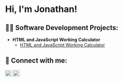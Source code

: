 <h1>Hi, I'm Jonathan! </h1>

<h2>👨‍💻 Software Development Projects:</h2>

- <b>HTML and JavaScript Working Calculator </b>
  - [HTML and JavaScript Working Calculator](https://github.com/jonathanstump/Portfolio/Calculator)

<h2> 🤳 Connect with me:</h2>

[<img align="left" alt="JonathanStump | GMail" width="22px" src="https://cdn.jsdelivr.net/npm/simple-icons@v3/icons/gmail.svg" />][gmail]
[<img align="left" alt="JonathanStump | LinkedIn" width="22px" src="https://cdn.jsdelivr.net/npm/simple-icons@v3/icons/linkedin.svg" />][linkedin]

[gmail]: https://mail.google.com/mail/?view=cm&fs=1&to=jstump2@swarthmore.edu
[linkedin]: https://www.linkedin.com/in/jonathan-stump-464923329/

<!--
**joshmadakor1/joshmadakor1** is a ✨ _special_ ✨ repository because its `README.md` (this file) appears on your GitHub profile.

Here are some ideas to get you started:

- 🔭 I’m currently working on ...
- 🌱 I’m currently learning ...
- 👯 I’m looking to collaborate on ...
- 🤔 I’m looking for help with ...
- 💬 Ask me about ...
- 📫 How to reach me: ...
- 😄 Pronouns: ...
- ⚡ Fun fact: ...
-->
